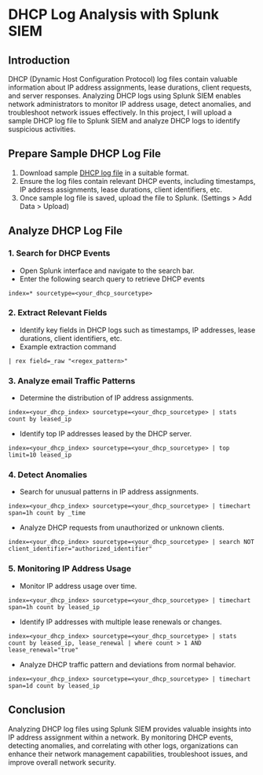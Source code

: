 # DHCP Log Analysis with Splunk SIEM

## Introduction
DHCP (Dynamic Host Configuration Protocol) log files contain valuable information about IP address assignments, lease durations, client requests, and server responses. Analyzing DHCP logs using Splunk SIEM enables network administrators to monitor IP address usage, detect anomalies, and troubleshoot network issues effectively. In this project, I will upload a sample DHCP log file to Splunk SIEM and analyze DHCP logs to identify suspicious activities.

## Prepare Sample DHCP Log File
1.	Download sample [DHCP log file](https://www.secrepo.com/maccdc2012/dhcp.log.gz) in a suitable format.
2.	Ensure the log files contain relevant DHCP events, including timestamps, IP address assignments, lease durations, client identifiers, etc.
3.	Once sample log file is saved, upload the file to Splunk. (Settings > Add Data > Upload)

## Analyze DHCP Log File
### 1.	Search for DHCP Events
-	Open Splunk interface and navigate to the search bar.
-	Enter the following search query to retrieve DHCP events
```
index=* sourcetype=<your_dhcp_sourcetype>
```
### 2.	Extract Relevant Fields
-	Identify key fields in DHCP logs such as timestamps, IP addresses, lease durations, client identifiers, etc.
-	Example extraction command
```
| rex field=_raw "<regex_pattern>"
```
### 3.	Analyze email Traffic Patterns
-	Determine the distribution of IP address assignments.
```
index=<your_dhcp_index> sourcetype=<your_dhcp_sourcetype> | stats count by leased_ip
```
- Identify top IP addresses leased by the DHCP server.
```
index=<your_dhcp_index> sourcetype=<your_dhcp_sourcetype> | top limit=10 leased_ip
```
### 4. Detect Anomalies
-	Search for unusual patterns in IP address assignments.
```
index=<your_dhcp_index> sourcetype=<your_dhcp_sourcetype> | timechart span=1h count by _time
```
- Analyze DHCP requests from unauthorized or unknown clients.
```
index=<your_dhcp_index> sourcetype=<your_dhcp_sourcetype> | search NOT client_identifier="authorized_identifier"
```
### 5. Monitoring IP Address Usage
- Monitor IP address usage over time.
```
index=<your_dhcp_index> sourcetype=<your_dhcp_sourcetype> | timechart span=1h count by leased_ip
```
- Identify IP addresses with multiple lease renewals or changes.
```
index=<your_dhcp_index> sourcetype=<your_dhcp_sourcetype> | stats count by leased_ip, lease_renewal | where count > 1 AND lease_renewal="true"
```
- Analyze DHCP traffic pattern and deviations from normal behavior.
```
index=<your_dhcp_index> sourcetype=<your_dhcp_sourcetype> | timechart span=1d count by leased_ip
```

## Conclusion
Analyzing DHCP log files using Splunk SIEM provides valuable insights into IP address assignment within a network. By monitoring DHCP events, detecting anomalies, and correlating with other logs, organizations can enhance their network management capabilities, troubleshoot issues, and improve overall network security.

